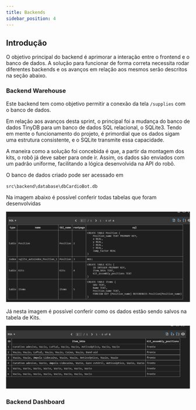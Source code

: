 ```yaml
---
title: Backends
sidebar_position: 4
---
```


## Introdução
O objetivo principal do backend é aprimorar a interação entre o frontend e o banco de dados.
A solução para funcionar de forma correta necessita rodar diferentes backends e os avanços em relação aos mesmos serão descritos na seção abaixo.


### Backend Warehouse

Este backend tem como objetivo permitir a conexão da tela <code>/supplies</code> com o banco de dados. 

Em relação aos avanços desta sprint, o principal foi a mudança do banco de dados TinyDB para um banco de dados SQL relacional, o SQLite3. Tendo em mente o funcionamento do projeto, é primordial que os dados sigam uma estrutura consistente, e o SQLite transmite essa capacidade.

A maneira como a solução foi concebida é que, a partir da montagem dos kits, o robô já deve saber para onde ir. Assim, os dados são enviados com um padrão uniforme, facilitando a lógica desenvolvida na API do robô.

O banco de dados criado pode ser acessado em 

```
src\backend\database\dbCardioBot.db
```

Na imagem abaixo é possível conferir todas tabelas que foram desenvolvidas 

![Todas tabelas](../../../static/img/todastabelas.png)


Já nesta imagem é possível conferir como os dados estão sendo salvos na tabela de Kits. 

![Tabela de kits](../../../static/img/tabelakits.png)

### Backend Dashboard
